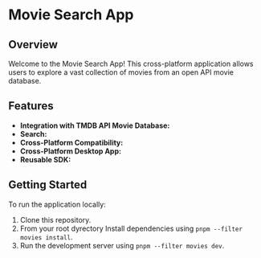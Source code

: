 # Movie Search App

## Overview
Welcome to the Movie Search App! This cross-platform application allows users to explore a vast collection of movies from an open API movie database.

## Features
- **Integration with TMDB API Movie Database:** 
- **Search:** 
- **Cross-Platform Compatibility:**
- **Cross-Platform Desktop App:**
- **Reusable SDK:**

## Getting Started
To run the application locally:
1. Clone this repository.
2. From your root dyrectory Install dependencies using `pnpm --filter movies install`.
3. Run the development server using `pnpm --filter movies dev`.
